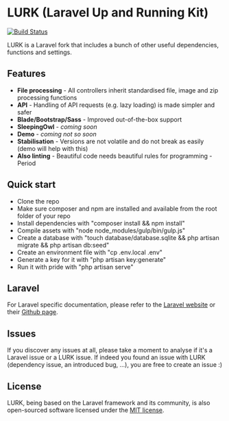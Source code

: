 # LURK (Laravel Up and Running Kit)

[![Build Status](https://travis-ci.org/tiagomapmarques/lurk.svg?branch=lurk)](https://travis-ci.org/tiagomapmarques/lurk)

LURK is a Laravel fork that includes a bunch of other useful dependencies, functions and settings.

## Features
 * **File processing** - All controllers inherit standardised file, image and zip processing functions
 * **API** - Handling of API requests (e.g. lazy loading) is made simpler and safer
 * **Blade/Bootstrap/Sass** - Improved out-of-the-box support
 * **SleepingOwl** - _coming soon_
 * **Demo** - _coming not so soon_
 * **Stabilisation** - Versions are not volatile and do not break as easily (demo will help with this)
 * **Also linting** - Beautiful code needs beautiful rules for programming - Period

## Quick start
- Clone the repo
- Make sure composer and npm are installed and available from the root folder of your repo
- Install dependencies with "composer install && npm install"
- Compile assets with "node node_modules/gulp/bin/gulp.js"
- Create a database with "touch database/database.sqlite && php artisan migrate && php artisan db:seed"
- Create an environment file with "cp .env.local .env"
- Generate a key for it with "php artisan key:generate"
- Run it with pride with "php artisan serve"

## Laravel

For Laravel specific documentation, please refer to the [Laravel website](http://laravel.com/docs) or their [Github page](https://github.com/laravel/laravel).

## Issues

If you discover any issues at all, please take a moment to analyse if it's a Laravel issue or a LURK issue. If indeed you found an issue with LURK (dependency issue, an introduced bug, ...), you are free to create an issue :)

## License

LURK, being based on the Laravel framework and its community, is also open-sourced software licensed under the [MIT license](http://opensource.org/licenses/MIT).
